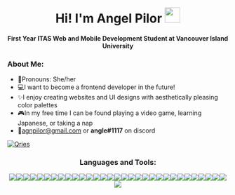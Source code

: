<h1 align="center">Hi! I'm Angel Pilor <img src="https://media.giphy.com/media/hvRJCLFzcasrR4ia7z/giphy.gif" width="35"></h1>
<h4 align="center">First Year ITAS Web and Mobile Development Student at Vancouver Island University</h4>

<h3>About Me:</h3>

- 👧Pronouns: She/her
- 💻I want to become a frontend developer in the future!
- ✨I enjoy creating websites and UI designs with aesthetically pleasing color palettes
- 🎮In my free time I can be found playing a video game, learning Japanese, or taking a nap
- 📧agnpilor@gmail.com or **angle#1117** on discord

<a href="https://www.linkedin.com/in/angelica-pilor/">
<img alt="Qries" src="https://img.shields.io/badge/LinkedIn-0077B5?style=for-the-badge&logo=linkedin&logoColor=white""></a>
    
<h3 align="center">Languages and Tools:</h3>

<div align="center"><img src="https://img.shields.io/badge/HTML5-E34F26?style=for-the-badge&logo=html5&logoColor=white"><img src="https://img.shields.io/badge/CSS3-1572B6?style=for-the-badge&logo=css3&logoColor=white"><img src="https://img.shields.io/badge/Markdown-000000?style=for-the-badge&logo=markdown&logoColor=white"><img src="https://img.shields.io/badge/JavaScript-323330?style=for-the-badge&logo=javascript&logoColor=F7DF1E"><img src="https://img.shields.io/badge/Java-ED8B00?style=for-the-badge&logo=java&logoColor=white"><img src="https://img.shields.io/badge/Python-FFD43B?style=for-the-badge&logo=python&logoColor=blue"><img src="https://img.shields.io/badge/PHP-777BB4?style=for-the-badge&logo=php&logoColor=white"><img src="https://img.shields.io/badge/MySQL-005C84?style=for-the-badge&logo=mysql&logoColor=white"><img src="https://img.shields.io/badge/Bootstrap-563D7C?style=for-the-badge&logo=bootstrap&logoColor=white"><img src="https://img.shields.io/badge/firebase-ffca28?style=for-the-badge&logo=firebase&logoColor=black"><img src="https://img.shields.io/badge/Cypress-17202C?style=for-the-badge&logo=cypress&logoColor=white"><img src="https://img.shields.io/badge/chai-A30701?style=for-the-badge&logo=chai&logoColor=white"><img src="https://img.shields.io/badge/npm-CB3837?style=for-the-badge&logo=npm&logoColor=white"><img src="https://img.shields.io/badge/Visual_Studio_Code-0078D4?style=for-the-badge&logo=visual%20studio%20code&logoColor=white"><img src="https://img.shields.io/badge/prettier-1A2C34?style=for-the-badge&logo=prettier&logoColor=F7BA3E"><img src="https://img.shields.io/badge/Adobe%20Dreamweaver-072401?style=for-the-badge&logo=Adobe%20Dreamweaver&logoColor=34F400"><img src="https://img.shields.io/badge/Notepad++-90E59A.svg?style=for-the-badge&logo=notepad%2B%2B&logoColor=black"><img src="https://img.shields.io/badge/PyCharm-000000.svg?&style=for-the-badge&logo=PyCharm&logoColor=white"><img src="https://img.shields.io/badge/Android_Studio-3DDC84?style=for-the-badge&logo=android-studio&logoColor=white"><img src="https://img.shields.io/badge/Xampp-F37623?style=for-the-badge&logo=xampp&logoColor=white"><img src="https://img.shields.io/badge/Microsoft_Word-2B579A?style=for-the-badge&logo=microsoft-word&logoColor=white"><img src="https://img.shields.io/badge/Microsoft_PowerPoint-B7472A?style=for-the-badge&logo=microsoft-powerpoint&logoColor=white"><img src="https://img.shields.io/badge/Adobe%20after%20affects-CF96FD?style=for-the-badge&logo=Adobe%20after%20effects&logoColor=393665"><img src="https://img.shields.io/badge/Adobe%20Photoshop-31A8FF?style=for-the-badge&logo=Adobe%20Photoshop&logoColor=black"><img src="https://img.shields.io/badge/Notion-000000?style=for-the-badge&logo=notion&logoColor=white"><img src="https://img.shields.io/badge/iOS-000000?style=for-the-badge&logo=ios&logoColor=white"><img src="https://img.shields.io/badge/Android-3DDC84?style=for-the-badge&logo=android&logoColor=white"><img src="https://img.shields.io/badge/Windows-0078D6?style=for-the-badge&logo=windows&logoColor=white"><img src="https://img.shields.io/badge/mac%20os-000000?style=for-the-badge&logo=apple&logoColor=white"><img src="https://img.shields.io/badge/Ubuntu-E95420?style=for-the-badge&logo=ubuntu&logoColor=white"><img src="https://img.shields.io/badge/Linux-FCC624?style=for-the-badge&logo=linux&logoColor=black"><img src="https://img.shields.io/badge/GIT-E44C30?style=for-the-badge&logo=git&logoColor=white"></div>
                                                                                                         
     
